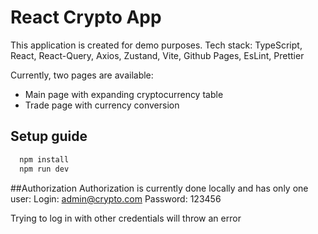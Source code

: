 # React Crypto App

This application is created for demo purposes.
Tech stack: TypeScript, React, React-Query, Axios, Zustand, Vite, Github Pages, EsLint, Prettier  

Currently, two pages are available:

- Main page with expanding cryptocurrency table
- Trade page with currency conversion

## Setup guide

```js
  npm install
  npm run dev
```

##Authorization
Authorization is currently done locally and has only one user:
Login: admin@crypto.com
Password: 123456

Trying to log in with other credentials will throw an error
